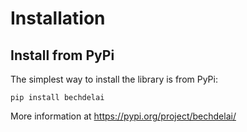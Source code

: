 # Installation



## Install from PyPi
The simplest way to install the library is from PyPi:
```
pip install bechdelai
```
More information at https://pypi.org/project/bechdelai/
